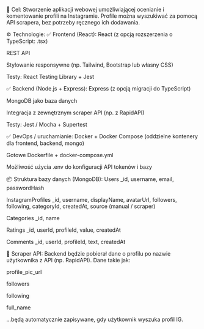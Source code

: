 🎯 Cel:
Stworzenie aplikacji webowej umożliwiającej ocenianie i komentowanie profili na Instagramie. Profile można wyszukiwać za pomocą API scrapera, bez potrzeby ręcznego ich dodawania.

⚙️ Technologie:
✅ Frontend (React):
React (z opcją rozszerzenia o TypeScript: .tsx)

REST API

Stylowanie responsywne (np. Tailwind, Bootstrap lub własny CSS)

Testy: React Testing Library + Jest

✅ Backend (Node.js + Express):
Express (z opcją migracji do TypeScript)

MongoDB jako baza danych

Integracja z zewnętrznym scraper API (np. z RapidAPI)

Testy: Jest / Mocha + Supertest

✅ DevOps / uruchamianie:
Docker + Docker Compose (oddzielne kontenery dla frontend, backend, mongo)

Gotowe Dockerfile + docker-compose.yml

Możliwość użycia .env do konfiguracji API tokenów i bazy

📦 Struktura bazy danych (MongoDB):
Users
_id, username, email, passwordHash

InstagramProfiles
_id, username, displayName, avatarUrl, followers, following, categoryId, createdAt, source (manual / scraper)

Categories
_id, name

Ratings
_id, userId, profileId, value, createdAt

Comments
_id, userId, profileId, text, createdAt

🔌 Scraper API:
Backend będzie pobierał dane o profilu po nazwie użytkownika z API (np. RapidAPI). Dane takie jak:

profile_pic_url

followers

following

full_name

...będą automatycznie zapisywane, gdy użytkownik wyszuka profil IG.

